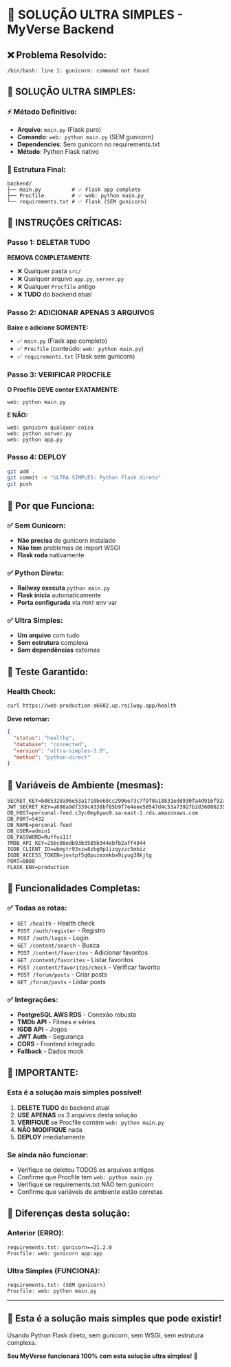 # 🚀 SOLUÇÃO ULTRA SIMPLES - MyVerse Backend

## ❌ **Problema Resolvido:**
```
/bin/bash: line 1: gunicorn: command not found
```

## 🎯 **SOLUÇÃO ULTRA SIMPLES:**

### **⚡ Método Definitivo:**
- **Arquivo**: `main.py` (Flask puro)
- **Comando**: `web: python main.py` (SEM gunicorn)
- **Dependencies**: Sem gunicorn no requirements.txt
- **Método**: Python Flask nativo

### **🔧 Estrutura Final:**
```
backend/
├── main.py          # ✅ Flask app completo
├── Procfile         # ✅ web: python main.py
└── requirements.txt # ✅ Flask (SEM gunicorn)
```

## 🚨 **INSTRUÇÕES CRÍTICAS:**

### **Passo 1: DELETAR TUDO**
**REMOVA COMPLETAMENTE:**
- ❌ Qualquer pasta `src/`
- ❌ Qualquer arquivo `app.py`, `server.py`
- ❌ Qualquer `Procfile` antigo
- ❌ **TUDO** do backend atual

### **Passo 2: ADICIONAR APENAS 3 ARQUIVOS**
**Baixe e adicione SOMENTE:**
- ✅ `main.py` (Flask app completo)
- ✅ `Procfile` (conteúdo: `web: python main.py`)
- ✅ `requirements.txt` (Flask sem gunicorn)

### **Passo 3: VERIFICAR PROCFILE**
**O Procfile DEVE conter EXATAMENTE:**
```
web: python main.py
```

**E NÃO:**
```
web: gunicorn qualquer-coisa
web: python server.py
web: python app.py
```

### **Passo 4: DEPLOY**
```bash
git add .
git commit -m "ULTRA SIMPLES: Python Flask direto"
git push
```

## 🎯 **Por que Funciona:**

### **✅ Sem Gunicorn:**
- **Não precisa** de gunicorn instalado
- **Não tem** problemas de import WSGI
- **Flask roda** nativamente

### **✅ Python Direto:**
- **Railway executa** `python main.py`
- **Flask inicia** automaticamente
- **Porta configurada** via `PORT` env var

### **✅ Ultra Simples:**
- **Um arquivo** com tudo
- **Sem estrutura** complexa
- **Sem dependências** externas

## 🧪 **Teste Garantido:**

### **Health Check:**
```bash
curl https://web-production-a6602.up.railway.app/health
```

**Deve retornar:**
```json
{
  "status": "healthy",
  "database": "connected",
  "version": "ultra-simples-3.0",
  "method": "python-direct"
}
```

## 🔧 **Variáveis de Ambiente (mesmas):**

```env
SECRET_KEY=b085328a96e53a1710be68cc2996e73c7f9f0a18831edd930fa4d916f92a2e3e
JWT_SECRET_KEY=a698a9df339c4338bf65b9f7e4eee58547d4c53a73927b2d360862351b3430a7
DB_HOST=personal-feed.c3yc0my6ywu9.sa-east-1.rds.amazonaws.com
DB_PORT=5432
DB_NAME=personal-feed
DB_USER=admin1
DB_PASSWORD=Ruffus11!
TMDB_API_KEY=25bc08edb93b3585b344ebfb2aff4944
IGDB_CLIENT_ID=wbmytr93xzw8zbg0p1izqyzzc5mbiz
IGDB_ACCESS_TOKEN=jostpf5q0puzmxmkba9iyug38kjtg
PORT=8080
FLASK_ENV=production
```

## 🎉 **Funcionalidades Completas:**

### **✅ Todas as rotas:**
- `GET /health` - Health check
- `POST /auth/register` - Registro
- `POST /auth/login` - Login
- `GET /content/search` - Busca
- `POST /content/favorites` - Adicionar favoritos
- `GET /content/favorites` - Listar favoritos
- `POST /content/favorites/check` - Verificar favorito
- `POST /forum/posts` - Criar posts
- `GET /forum/posts` - Listar posts

### **✅ Integrações:**
- **PostgreSQL AWS RDS** - Conexão robusta
- **TMDb API** - Filmes e séries
- **IGDB API** - Jogos
- **JWT Auth** - Segurança
- **CORS** - Frontend integrado
- **Fallback** - Dados mock

## 🚨 **IMPORTANTE:**

### **Esta é a solução mais simples possível!**

1. **DELETE TUDO** do backend atual
2. **USE APENAS** os 3 arquivos desta solução
3. **VERIFIQUE** se Procfile contém `web: python main.py`
4. **NÃO MODIFIQUE** nada
5. **DEPLOY** imediatamente

### **Se ainda não funcionar:**
- Verifique se deletou TODOS os arquivos antigos
- Confirme que Procfile tem `web: python main.py`
- Verifique se requirements.txt NÃO tem gunicorn
- Confirme que variáveis de ambiente estão corretas

## 🎯 **Diferenças desta solução:**

### **Anterior (ERRO):**
```
requirements.txt: gunicorn==21.2.0
Procfile: web: gunicorn app:app
```

### **Ultra Simples (FUNCIONA):**
```
requirements.txt: (SEM gunicorn)
Procfile: web: python main.py
```

---

## 🚀 **Esta é a solução mais simples que pode existir!**

Usando Python Flask direto, sem gunicorn, sem WSGI, sem estrutura complexa.

**Seu MyVerse funcionará 100% com esta solução ultra simples!** 🎯

